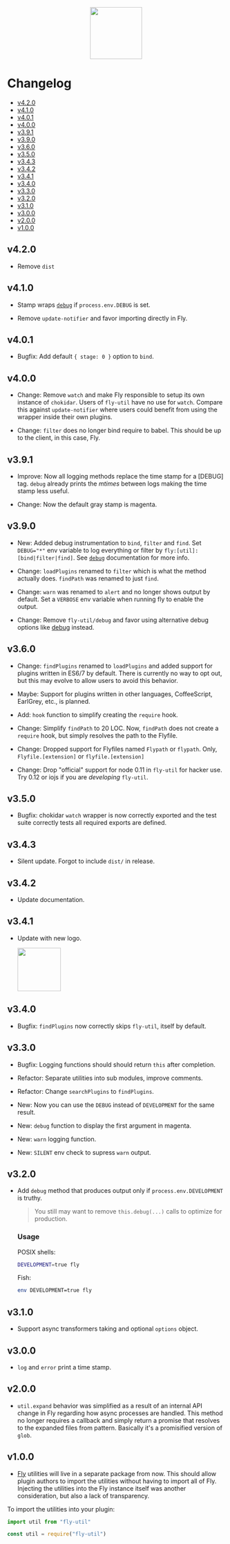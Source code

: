 <div align="center">
  <a href="http://github.com/flyjs/fly">
    <img width=120px  src="https://cloud.githubusercontent.com/assets/8317250/8733685/0be81080-2c40-11e5-98d2-c634f076ccd7.png">
  </a>
</div>

# Changelog

+ [v4.2.0](#v420)
+ [v4.1.0](#v410)
+ [v4.0.1](#v401)
+ [v4.0.0](#v400)
+ [v3.9.1](#v391)
+ [v3.9.0](#v390)
+ [v3.6.0](#v360)
+ [v3.5.0](#v350)
+ [v3.4.3](#v343)
+ [v3.4.2](#v342)
+ [v3.4.1](#v341)
+ [v3.4.0](#v340)
+ [v3.3.0](#v330)
+ [v3.2.0](#v320)
+ [v3.1.0](#v310)
+ [v3.0.0](#v300)
+ [v2.0.0](#v200)
+ [v1.0.0](#v100)

## v4.2.0

+ Remove `dist`

## v4.1.0

+ Stamp wraps [`debug`](https://github.com/visionmedia/debug) if `process.env.DEBUG` is set.

+ Remove `update-notifier` and favor importing directly in Fly.

## v4.0.1

+ Bugfix: Add default `{ stage: 0 }` option to `bind`.

## v4.0.0

+ Change: Remove `watch` and make Fly responsible to setup its own instance of `chokidar`. Users of `fly-util` have no use for `watch`. Compare this against `update-notifier` where users could benefit from using the wrapper inside their own plugins.

+ Change: `filter` does no longer bind require to babel. This should be up to the client, in this case, Fly.

## v3.9.1

+ Improve: Now all logging methods replace the time stamp for a [DEBUG] tag. `debug` already prints the _mtimes_ between logs making the time stamp less useful.

+ Change: Now the default gray stamp is magenta.

## v3.9.0

+ New: Added debug instrumentation to `bind`, `filter` and `find`. Set `DEBUG="*"` env variable to log everything or filter by `fly:[util]:[bind|filter|find]`. See [`debug`](https://github.com/visionmedia/debug) documentation for more info.

+ Change: `loadPlugins` renamed to `filter` which is what the method actually does. `findPath` was renamed to just `find`.

+ Change: `warn` was renamed to `alert` and no longer shows output by default. Set a `VERBOSE` env variable when running fly to enable the output.

+ Change: Remove `fly-util/debug` and favor using alternative debug options like [debug](https://github.com/visionmedia/debug) instead.

## v3.6.0

+ Change: `findPlugins` renamed to `loadPlugins` and added support for plugins written in ES6/7 by default. There is currently no way to opt out, but this may evolve to allow users to avoid this behavior.

+ Maybe: Support for plugins written in other languages, CoffeeScript, EarlGrey, etc., is planned.

+ Add: `hook` function to simplify creating the `require` hook.

+ Change: Simplify `findPath` to 20 LOC. Now, `findPath` does not create a `require` hook, but simply resolves the path to the Flyfile.

+ Change: Dropped support for Flyfiles named `Flypath` or `flypath`. Only, `Flyfile.[extension]` or `flyfile.[extension]`

+ Change: Drop "official" support for node 0.11 in `fly-util` for hacker use. Try 0.12 or iojs if you are _developing_ `fly-util`.

## v3.5.0

+ Bugfix: chokidar `watch` wrapper is now correctly exported and the test suite correctly tests all required exports are defined.

## v3.4.3

+ Silent update. Forgot to include `dist/` in release.

## v3.4.2

+ Update documentation.

## v3.4.1

+ Update with new logo.

  <a href="http://github.com/flyjs/fly">
    <img width=100px  src="https://cloud.githubusercontent.com/assets/8317250/8733685/0be81080-2c40-11e5-98d2-c634f076ccd7.png">
  </a>

## v3.4.0

+ Bugfix: `findPlugins` now correctly skips `fly-util`, itself by default.

## v3.3.0

+ Bugfix: Logging functions should should return `this` after completion.

+ Refactor: Separate utilities into sub modules, improve comments.

+ Refactor: Change `searchPlugins` to `findPlugins`.

+ New: Now you can use the `DEBUG` instead of `DEVELOPMENT` for the same result.

+ New: `debug` function to display the first argument in magenta.

+ New: `warn` logging function.

+ New: `SILENT` env check to supress `warn` output.

## v3.2.0

+ Add `debug` method that produces output only if `process.env.DEVELOPMENT` is truthy.

  > You still may want to remove `this.debug(...)` calls to optimize for production.

  ### Usage

  POSIX shells:
  ```sh
  DEVELOPMENT=true fly
  ```

  Fish:
  ```sh
  env DEVELOPMENT=true fly
  ```

## v3.1.0

+ Support async transformers taking and optional `options` object.

## v3.0.0

+ `log` and `error` print a time stamp.

## v2.0.0

+ `util.expand` behavior was simplified as a result of an internal API change in Fly regarding how async processes are handled. This method no longer requires a callback and simply return a promise that resolves to the expanded files from pattern. Basically it's a promisified version of `glob`.

## v1.0.0

+ [Fly](https://github.com/flyjs/fly) utilities will live in a separate package from now. This should allow plugin authors to import the utilities without having to import all of Fly. Injecting the utilities into the Fly instance itself was another consideration, but also a lack of transparency.

To import the utilities into your plugin:

```js
import util from "fly-util"
```

```js
const util = require("fly-util")
```
